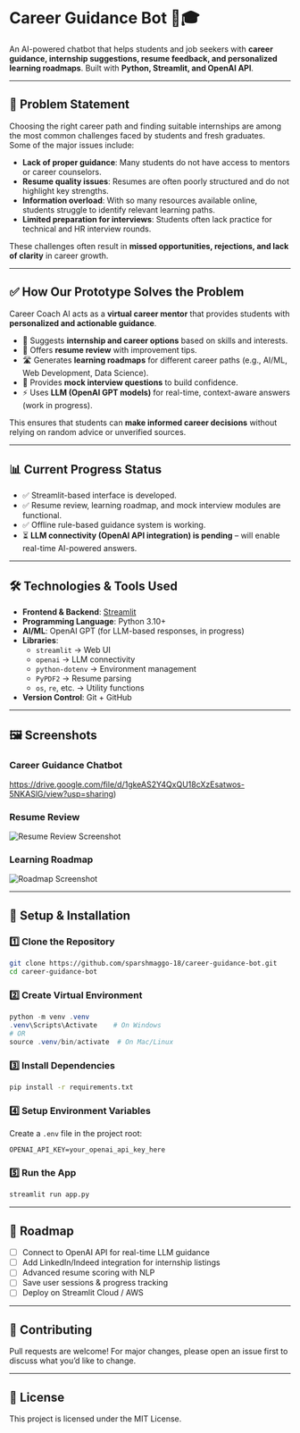 # Career Guidance Bot 🤖🎓  
An AI-powered chatbot that helps students and job seekers with **career guidance, internship suggestions, resume feedback, and personalized learning roadmaps**. Built with **Python, Streamlit, and OpenAI API**.  

---

## 🚩 Problem Statement  
Choosing the right career path and finding suitable internships are among the most common challenges faced by students and fresh graduates.  
Some of the major issues include:  
- **Lack of proper guidance**: Many students do not have access to mentors or career counselors.  
- **Resume quality issues**: Resumes are often poorly structured and do not highlight key strengths.  
- **Information overload**: With so many resources available online, students struggle to identify relevant learning paths.  
- **Limited preparation for interviews**: Students often lack practice for technical and HR interview rounds.  

These challenges often result in **missed opportunities, rejections, and lack of clarity** in career growth.  

---

## ✅ How Our Prototype Solves the Problem  
Career Coach AI acts as a **virtual career mentor** that provides students with **personalized and actionable guidance**.  
- 💼 Suggests **internship and career options** based on skills and interests.  
- 📄 Offers **resume review** with improvement tips.  
- 🛣️ Generates **learning roadmaps** for different career paths (e.g., AI/ML, Web Development, Data Science).  
- 🎤 Provides **mock interview questions** to build confidence.  
- ⚡ Uses **LLM (OpenAI GPT models)** for real-time, context-aware answers (work in progress).  

This ensures that students can **make informed career decisions** without relying on random advice or unverified sources.  

---

## 📊 Current Progress Status  
- ✅ Streamlit-based interface is developed.  
- ✅ Resume review, learning roadmap, and mock interview modules are functional.  
- ✅ Offline rule-based guidance system is working.  
- ⏳ **LLM connectivity (OpenAI API integration) is pending** – will enable real-time AI-powered answers.  

---

## 🛠️ Technologies & Tools Used  
- **Frontend & Backend**: [Streamlit](https://streamlit.io/)  
- **Programming Language**: Python 3.10+  
- **AI/ML**: OpenAI GPT (for LLM-based responses, in progress)  
- **Libraries**:  
  - `streamlit` → Web UI  
  - `openai` → LLM connectivity  
  - `python-dotenv` → Environment management  
  - `PyPDF2` → Resume parsing  
  - `os`, `re`, etc. → Utility functions  
- **Version Control**: Git + GitHub  

---

## 🖼️ Screenshots  

### Career Guidance Chatbot  
https://drive.google.com/file/d/1gkeAS2Y4QxQU18cXzEsatwos-5NKASlG/view?usp=sharing)  

### Resume Review  
![Resume Review Screenshot](images/screenshot2.png)  

### Learning Roadmap  
![Roadmap Screenshot](images/screenshot3.png)  
  
---

## 🚀 Setup & Installation  

### 1️⃣ Clone the Repository  
```bash
git clone https://github.com/sparshmaggo-18/career-guidance-bot.git
cd career-guidance-bot
```

### 2️⃣ Create Virtual Environment  
```powershell
python -m venv .venv
.venv\Scripts\Activate    # On Windows
# OR
source .venv/bin/activate  # On Mac/Linux
```

### 3️⃣ Install Dependencies  
```bash
pip install -r requirements.txt
```

### 4️⃣ Setup Environment Variables  
Create a `.env` file in the project root:  
```
OPENAI_API_KEY=your_openai_api_key_here
```

### 5️⃣ Run the App  
```bash
streamlit run app.py
```

---

## 📌 Roadmap  
- [ ] Connect to OpenAI API for real-time LLM guidance  
- [ ] Add LinkedIn/Indeed integration for internship listings  
- [ ] Advanced resume scoring with NLP  
- [ ] Save user sessions & progress tracking  
- [ ] Deploy on Streamlit Cloud / AWS  

---

## 🤝 Contributing  
Pull requests are welcome! For major changes, please open an issue first to discuss what you’d like to change.  

---

## 📜 License  
This project is licensed under the MIT License.  
